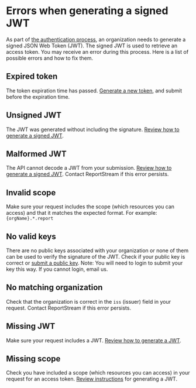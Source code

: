 # Errors when generating a signed JWT
As part of [the authentication process](https://reportstream.cdc.gov/resources/api/getting-started#set-up-authentication), an organization needs to generate a signed JSON Web Token (JWT). The signed JWT is used to retrieve an access token. 
You may receive an error during this process. Here is a list of possible errors and how to fix them.

## Expired token
The token expiration time has passed. [Generate a new token](https://reportstream.cdc.gov/resources/api/getting-started#set-up-authentication), and submit before the expiration time.

## Unsigned JWT 
The JWT was generated without including the signature. [Review how to generate a signed JWT](https://reportstream.cdc.gov/resources/api/getting-started#set-up-authentication).

## Malformed JWT
The API cannot decode a JWT from your submission. [Review how to generate a signed JWT](https://reportstream.cdc.gov/resources/api/getting-started#set-up-authentication). Contact ReportStream if this error persists.

## Invalid scope
Make sure your request includes the scope (which resources you can access) and that it matches the expected format. For example: `{orgName}.*.report`

## No valid keys
There are no public keys associated with your organization or none of them can be used to verify the signature of the JWT. Check if your public key is correct or [submit a public key](https://reportstream.cdc.gov/resources/manage-public-key). Note: You will need to login to submit your key this way. If you cannot login, email us.

## No matching organization
Check that the organization is correct in the `iss` (issuer) field in your request. Contact ReportStream if this error persists.

## Missing JWT
Make sure your request includes a JWT. [Review how to generate a JWT](https://reportstream.cdc.gov/resources/api/getting-started#set-up-authentication).

## Missing scope
Check you have included a scope (which resources you can access) in your request for an access token. [Review instructions](https://reportstream.cdc.gov/resources/api/getting-started#set-up-authentication) for generating a JWT.
